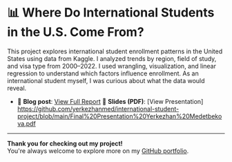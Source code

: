 # 📊 Where Do International Students in the U.S. Come From?

This project explores international student enrollment patterns in the United States using data from Kaggle. I analyzed trends by region, field of study, and visa type from 2000–2022. I used wrangling, visualization, and linear regression to understand which factors influence enrollment. As an international student myself, I was curious about what the data would reveal.

- 🔗 **Blog post**: [View Full Report](https://yerkezhanmed.github.io/international-student-project/index.html)
📄 **Slides (PDF)**: [View Presentation] https://github.com/yerkezhanmed/international-student-project/blob/main/Final%20Presentation%20Yerkezhan%20Medetbekova.pdf
---

**Thank you for checking out my project!**  
You're always welcome to explore more on my [GitHub portfolio](https://github.com/yerkezhanmed).
